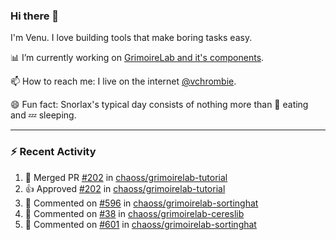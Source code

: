 ### Hi there 👋

I'm Venu. I love building tools that make boring tasks easy.

📊 I’m currently working on [GrimoireLab and it's components](https://chaoss.github.io/grimoirelab).

📫 How to reach me: I live on the internet [@vchrombie](https://www.google.co.in/search?q=vchrombie).

😄 Fun fact: Snorlax's typical day consists of nothing more than :doughnut: eating and :zzz: sleeping.

---

### :zap: Recent Activity

<!--RECENT_ACTIVITY:start-->
1. 🎉 Merged PR [#202](https://github.com/chaoss/grimoirelab-tutorial/pull/202) in [chaoss/grimoirelab-tutorial](https://github.com/chaoss/grimoirelab-tutorial)
2. 👍 Approved [#202](https://github.com/chaoss/grimoirelab-tutorial/pull/202#pullrequestreview-894428219) in [chaoss/grimoirelab-tutorial](https://github.com/chaoss/grimoirelab-tutorial)
3. 💬 Commented on [#596](https://github.com/chaoss/grimoirelab-sortinghat/pull/596#issuecomment-1051256473) in [chaoss/grimoirelab-sortinghat](https://github.com/chaoss/grimoirelab-sortinghat)
4. 💬 Commented on [#38](https://github.com/chaoss/grimoirelab-cereslib/pull/38#issuecomment-1050252232) in [chaoss/grimoirelab-cereslib](https://github.com/chaoss/grimoirelab-cereslib)
5. 💬 Commented on [#601](https://github.com/chaoss/grimoirelab-sortinghat/pull/601#issuecomment-1050248993) in [chaoss/grimoirelab-sortinghat](https://github.com/chaoss/grimoirelab-sortinghat)
<!--RECENT_ACTIVITY:end-->

<!--
**vchrombie/vchrombie** is a ✨ _special_ ✨ repository because its `README.md` (this file) appears on your GitHub profile.

Here are some ideas to get you started:

- 🔭 I’m currently working on ...
- 🌱 I’m currently learning ...
- 👯 I’m looking to collaborate on ...
- 🤔 I’m looking for help with ...
- 💬 Ask me about ...
- 📫 How to reach me: ...
- 😄 Pronouns: ...
- ⚡ Fun fact: ...
-->
